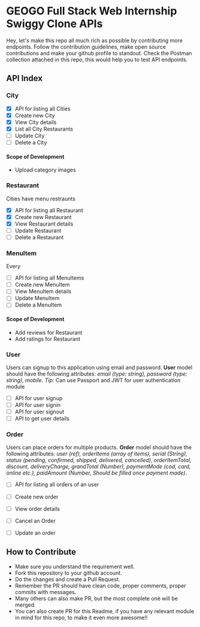 # GEOGO Full Stack Web Internship Swiggy Clone APIs
Hey, let's make this repo all much rich as possible by contributing more endpoints. Follow the contribution guidelines, make open source contributions and make your github profile to standout. Check the Postman collection attached in this repo, this would help you to test API endpoints.

## API Index

### City
- [x] API for listing all Cities
- [x] Create new City
- [x] View City details
- [x] List all City Restaurants
- [ ] Update City
- [ ] Delete a City

#### Scope of Development
- Upload category images

### Restaurant
Cities have menu restraunts
- [x] API for listing all Restaurant
- [x] Create new Restaurant
- [x] View Restaurant details
- [ ] Update Restaurant
- [ ] Delete a Restaurant

### MenuItem
Every 
- [ ] API for listing all MenuItems
- [ ] Create new MenuItem
- [ ] View MenuItem details
- [ ] Update MenuItem
- [ ] Delete a MenuItem

#### Scope of Development
- Add reviews for Restaurant
- Add ratings for Restaurant

### User
Users can signup to this application using email and password. 
__User__ model should have the following attributes: *email (type: string), password (type: string), mobile*.
*Tip:* Can use Passport and JWT for user authentication module
- [ ] API for user signup
- [ ] API for user signin
- [ ] API for user signout
- [ ] API to get user details

### Order
Users can place orders for multiple products. __Order__ model should have the following attributes: *user (ref), orderItems (array of items), serial (String), status (pending, confirmed, shipped, delivered, cancelled), orderItemTotal, discount, deliveryCharge, grandTotal (Number), paymentMode (cod, card, online etc.), paidAmount (Number, Should be filled once payment made)*.
- [ ] API for listing all orders of an user
- [ ] Create new order
- [ ] View order details
- [ ] Cancel an Order
- [ ] Update an order


## How to Contribute
- Make sure you understand the requirement well.
- Fork this repository to your github account.
- Do the changes and create a Pull Request.
- Remember the PR should have clean code, proper comments, proper commits with messages.
- Many others can also make PR, but the most complete one will be merged.
- You can also create PR for this Readme, if you have any relevant module in mind for this repo, to make it even more awesome!!

